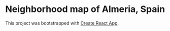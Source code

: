 # Neighborhood map of Almeria, Spain

This project was bootstrapped with [Create React App](https://github.com/facebookincubator/create-react-app).